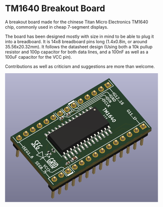 # TM1640 Breakout Board
A breakout board made for the chinese Titan Micro Electronics TM1640 chip, commonly used in cheap 7-segment displays.

The board has been designed mostly with size in mind to be able to plug it into a breadboard. It is 14x8 breadboard pins long (1.4x0.8in, or around 35.56x20.32mm). It follows the datasheet design (Using both a 10k pullup resistor and 100p capacitor for both data lines, and a 100nF as well as a 100uF capacitor for the VCC pin).

Contributions as well as criticism and suggestions are more than welcome.

![PCB preview](img/pcb.png)